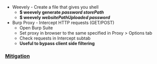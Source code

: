 * Weevely - Create a file that gives you shell
  * **$ weevely generate _password_ _storePath_**
  * **$ weevely _websitePathUploaded_ _password_**
* Burp Proxy - Intercept HTTP requests (GET/POST)
  * Open Burp Suite
  * Set proxy in browser to the same specified in Proxy > Options tab
  * Check requests in Intercept subtab
  * **Useful to bypass client side filtering**
  
  
  
### [Mitigation](https://github.com/KevinSantos/Hacking/blob/master/fileUploadMitigation.php)
